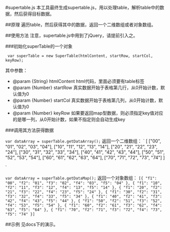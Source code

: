 #supertable.js
本工具最终生成supertable.js，用以处理table，解析table中的数据，然后获得目标数据。


##原理
遍历table，然后获得其中的数据，返回一个二维数组或者对象数组。

##使用方法
注意，supertable.js中用到了jQuery，请提前引入之。

###初始化superTable的一个对象

` var superTable = new SuperTable(htmlContent, startRow, startCol, keyRow);`

其中参数：

- @param {String} htmlContent html代码，里面必须要有table标签
- @param {Number} startRow 真实数据开始于表格第几行，从0开始计数，默认值为0
- @param {Number} startCol 真实数据开始于表格第几列，从0开始计数，默认值为0
- @param {Number} keyRow 如果要返回map型数据，则必须指定key值对应的是哪一列，从0开始计数，如果不指定则会自动生成key


###调用其方法获得数据

`var dataArray = superTable.getDataArray();` 返回一个二维数组：
`
[
    ["00", "01", "02", "03", "04"],
    ["10", "11", "12", "13", "14"],
    ["20", "21", "22", "23", "24"],
    ["30", "31", "32", "33", "34"],
    ["40", "41", "42", "43", "44"],
    ["50", "51", "52", "53", "54"],
    ["60", "61", "62", "63", "64"],
    ["70", "71", "72", "73", "74"]
]

`

`var dataArray = superTable.getDataMap();` 返回一个对象数组：
`
[{
    "f1": "00",
    "f2": "01",
    "f3": "02",
    "f4": "03",
    "f5": "04"
}, {
    "f1": "10",
    "f2": "11",
    "f3": "12",
    "f4": "13",
    "f5": "14"
}, {
    "f1": "20",
    "f2": "21",
    "f3": "22",
    "f4": "23",
    "f5": "24"
}, {
    "f1": "30",
    "f2": "31",
    "f3": "32",
    "f4": "33",
    "f5": "34"
}, {
    "f1": "40",
    "f2": "41",
    "f3": "42",
    "f4": "43",
    "f5": "44"
}, {
    "f1": "50",
    "f2": "51",
    "f3": "52",
    "f4": "53",
    "f5": "54"
}, {
    "f1": "60",
    "f2": "61",
    "f3": "62",
    "f4": "63",
    "f5": "64"
}, {
    "f1": "70",
    "f2": "71",
    "f3": "72",
    "f4": "73",
    "f5": "74"
}]
`

##示例
见docs下的演示。